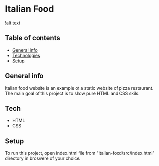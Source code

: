 # Italian Food
[!alt text]()

## Table of contents
* [General info](#general-info)
* [Technologies](#technologies)
* [Setup](#setup)

## General info
Italian food website is an example of a static website of pizza restaurant.
The main goal of this project is to show pure HTML and CSS skils.

## Tech
- HTML
- CSS

## Setup
To run this project, open index.html file from "italian-food/src/index.html" directory in broswere of your choice.
